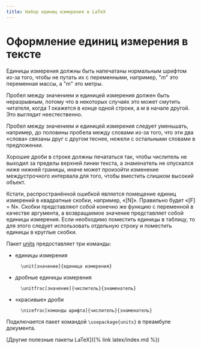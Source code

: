 ```yaml
---
title: Набор единиц измерения в LaTeX
---
```


# Оформление единиц измерения в тексте

Единицы измерения должны быть напечатаны нормальным шрифтом из-за
того, чтобы не путать их с переменными, например, "*m*" это переменная
массы, a "m" это метры.

Пробел между значением и единицей измерения должен быть неразрывным,
потому что в некоторых случаях это может смутить читателя, когда *1*
окажется в конце одной строки, а *м* в начале другой.  Это выглядит
неестественно.

Пробел между значением и единицей измерения следует уменьшать,
например, до половины пробела между словами из-за того, что эти два
«слова» связаны друг с другом теснее, нежели с остальными словами в
предложении.

Хорошие дроби в строке должны печататься так, чтобы числитель не
выходил за пределы верхней линии текста, а знаменатель не опускался
ниже нижней границы, иначе может произойти изменение междустрочного
интервала для того, чтобы вместить слишком высокий объект.

Кстати, распространённой ошибкой является помещение единиц измерений в
квадратные скобки, например, «[N]».  Правильно будет «[F] = N».
Скобки представляют собой конечно же функцию с переменной в качестве
аргумента, а возвращаемое значение представляет собой единицы
измерения.  Если необходимо поместить единицы в таблицу, то для этого
следует использовать отдельную строку и поместить единицы в круглые
скобки.

Пакет [units](http://ctan.org/pkg/units) предоставляет три команды:

- единицы измерения

        \unit[значение]{единица измерения}

- дробные единицы измерения

        \unitfrac[значение]{числитель}{знаменатель}

- «красивые» дроби

        \nicefrac[команды шрифта]{числитель}{знаменатель}

Подключается пакет командой `\usepackage{units}` в преамбуле документа.

[Другие полезные пакеты LaTeX]({% link latex/index.md %})
